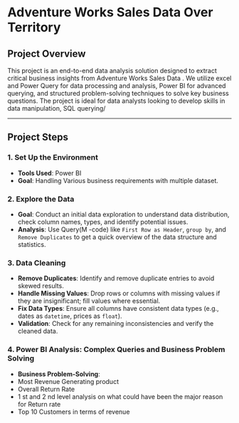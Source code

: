 # Adventure Works Sales Data Over Territory 

## Project Overview



This project is an end-to-end data analysis solution designed to extract critical business insights from Adventure Works Sales Data . We utilize excel and Power Query for data processing and analysis, Power BI for advanced querying, and structured problem-solving techniques to solve key business questions. The project is ideal for data analysts looking to develop skills in data manipulation, SQL querying/

---

## Project Steps

### 1. Set Up the Environment
   - **Tools Used**: Power BI
   - **Goal**: Handling Various business requirements with multiple dataset.
  

### 2. Explore the Data
   - **Goal**: Conduct an initial data exploration to understand data distribution, check column names, types, and identify potential issues.
   - **Analysis**: Use Query(M -code) like `First Row as Header`, `group by`, and `Remove Duplicates` to get a quick overview of the data structure and statistics.

### 3. Data Cleaning
   - **Remove Duplicates**: Identify and remove duplicate entries to avoid skewed results.
   - **Handle Missing Values**: Drop rows or columns with missing values if they are insignificant; fill values where essential.
   - **Fix Data Types**: Ensure all columns have consistent data types (e.g., dates as `datetime`, prices as `float`).
   - **Validation**: Check for any remaining inconsistencies and verify the cleaned data.


### 4. Power BI Analysis: Complex Queries and Business Problem Solving
   - **Business Problem-Solving**:
   - Most Revenue Generating product
   - Overall Return Rate
   - 1 st and 2 nd level analysis on what could have been the major reason for Return rate
   - Top 10 Customers in terms of revenue
     
